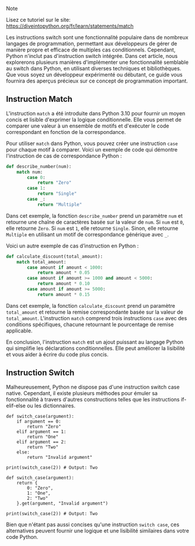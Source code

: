 > [!NOTE]
> Lisez ce tutoriel sur le site: https://diveintopython.org/fr/learn/statements/match

Les instructions switch sont une fonctionnalité populaire dans de nombreux langages de programmation, permettant aux développeurs de gérer de manière propre et efficace de multiples cas conditionnels. Cependant, Python n'inclut pas d'instruction switch intégrée. Dans cet article, nous explorerons plusieurs manières d'implémenter une fonctionnalité semblable au switch dans Python, en utilisant diverses techniques et bibliothèques. Que vous soyez un développeur expérimenté ou débutant, ce guide vous fournira des aperçus précieux sur ce concept de programmation important.

## Instruction Match

L'instruction `match` a été introduite dans Python 3.10 pour fournir un moyen concis et lisible d'exprimer la logique conditionnelle. Elle vous permet de comparer une valeur à un ensemble de motifs et d'exécuter le code correspondant en fonction de la correspondance.

Pour utiliser `match` dans Python, vous pouvez créer une instruction `case` pour chaque motif à comparer. Voici un exemple de code qui démontre l'instruction de cas de correspondance Python :

```python
def describe_number(num):
    match num:
        case 0:
            return "Zero"
        case 1:
            return "Single"
        case _:
            return "Multiple"
```

Dans cet exemple, la fonction `describe_number` prend un paramètre `num` et retourne une chaîne de caractères basée sur la valeur de `num`. Si `num` est `0`, elle retourne ``Zero``. Si `num` est `1`, elle retourne `Single`. Sinon, elle retourne `Multiple` en utilisant un motif de correspondance générique avec `_`.

Voici un autre exemple de cas d’instruction en Python :

```python
def calculate_discount(total_amount):
    match total_amount:
        case amount if amount < 1000:
            return amount * 0.05
        case amount if amount >= 1000 and amount < 5000:
            return amount * 0.10
        case amount if amount >= 5000:
            return amount * 0.15
```

Dans cet exemple, la fonction `calculate_discount` prend un paramètre `total_amount` et retourne la remise correspondante basée sur la valeur de `total_amount`. L'instruction `match` comprend trois instructions `case` avec des conditions spécifiques, chacune retournant le pourcentage de remise applicable.

En conclusion, l'instruction `match` est un ajout puissant au langage Python qui simplifie les déclarations conditionnelles. Elle peut améliorer la lisibilité et vous aider à écrire du code plus concis.

## Instruction Switch

Malheureusement, Python ne dispose pas d'une instruction switch case native. Cependant, il existe plusieurs méthodes pour émuler sa fonctionnalité à travers d'autres constructions telles que les instructions if-elif-else ou les dictionnaires.

```python3
def switch_case(argument):
    if argument == 0:
        return "Zero"
    elif argument == 1:
        return "One"
    elif argument == 2:
        return "Two"
    else:
        return "Invalid argument"

print(switch_case(2)) # Output: Two
```

```python3
def switch_case(argument):
    return {
        0: "Zero",
        1: "One",
        2: "Two"
    }.get(argument, "Invalid argument")

print(switch_case(2)) # Output: Two
```

Bien que n'étant pas aussi concises qu'une instruction `switch case`, ces alternatives peuvent fournir une logique et une lisibilité similaires dans votre code Python.
